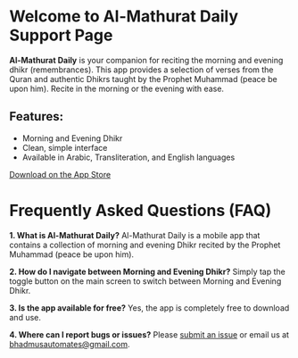 # Welcome to Al-Mathurat Daily Support Page

**Al-Mathurat Daily** is your companion for reciting the morning and evening dhikr (remembrances). This app provides a selection of verses from the Quran and authentic Dhikrs taught by the Prophet Muhammad (peace be upon him). Recite in the morning or the evening with ease.

## Features:
- Morning and Evening Dhikr
- Clean, simple interface
- Available in Arabic, Transliteration, and English languages

[Download on the App Store](https://appstorelink.com)


# Frequently Asked Questions (FAQ)

**1. What is Al-Mathurat Daily?**
Al-Mathurat Daily is a mobile app that contains a collection of morning and evening Dhikr recited by the Prophet Muhammad (peace be upon him).

**2. How do I navigate between Morning and Evening Dhikr?**
Simply tap the toggle button on the main screen to switch between Morning and Evening Dhikr.

**3. Is the app available for free?**
Yes, the app is completely free to download and use.

**4. Where can I report bugs or issues?**
Please [submit an issue](https://github.com/Al-Mathurat/issues) or email us at bhadmusautomates@gmail.com.
